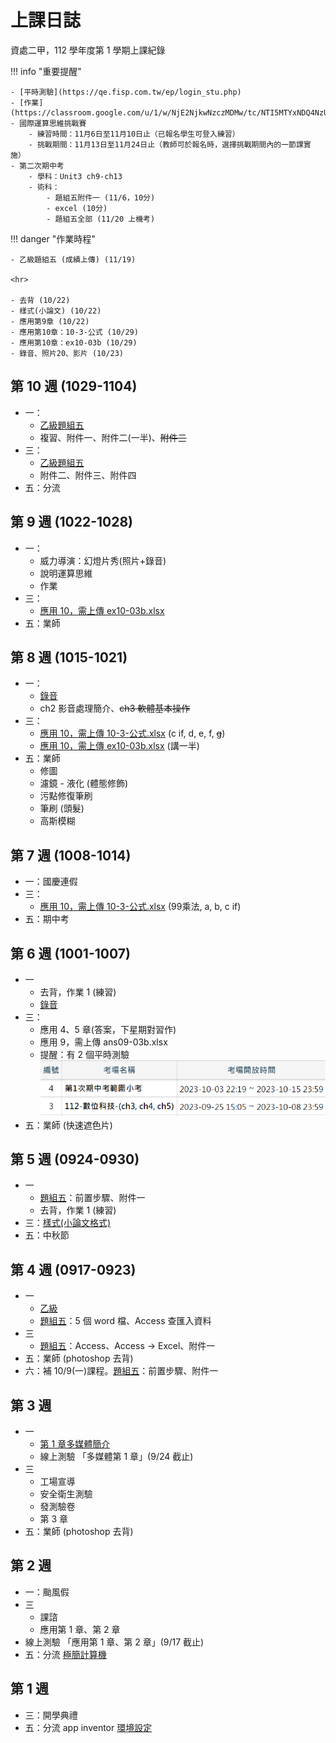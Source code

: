 # 上課日誌

資處二甲，112 學年度第 1 學期上課紀錄

!!! info "重要提醒"

    - [平時測驗](https://qe.fisp.com.tw/ep/login_stu.php)
    - [作業](https://classroom.google.com/u/1/w/NjE2NjkwNzczMDMw/tc/NTI5MTYxNDQ4NzU1)
    - 國際運算思維挑戰賽
        - 練習時間：11月6日至11月10日止（已報名學生可登入練習）
        - 挑戰期間：11月13日至11月24日止（教師可於報名時，選擇挑戰期間內的一節課實施）
    - 第二次期中考
        - 學科：Unit3 ch9-ch13
        - 術科：
            - 題組五附件一 (11/6，10分)
            - excel (10分)
            - 題組五全部 (11/20 上機考)

!!! danger "作業時程"

    - 乙級題組五 (成績上傳) (11/19)

    <hr>

    - 去背 (10/22)
    - 樣式(小論文) (10/22)
    - 應用第9章 (10/22)
    - 應用第10章：10-3-公式 (10/29)
    - 應用第10章：ex10-03b (10/29)
    - 錄音、照片20、影片 (10/23)

##  第 10 週 (1029-1104)
- 一：
    - [乙級題組五](../cert/cert2/resolve-5.md)
    - 複習、附件一、附件二(一半)、<del>附件三</del>
- 三：
    - [乙級題組五](../cert/cert2/resolve-5.md)
    - 附件二、附件三、附件四
- 五：分流


##  第 9 週 (1022-1028)
- 一：
    - 威力導演：幻燈片秀(照片+錄音)
    - 說明運算思維
    - 作業
- 三：
    - [應用 10，需上傳 ex10-03b.xlsx](https://classroom.google.com/c/NjE2NjkwNzczMDMw/a/NjMwMjMzMzQ2Mjg1/details)
- 五：業師


## 第 8 週 (1015-1021)

- 一：
    - [錄音](./misc/record.md)
    - ch2 影音處理簡介、<del>ch3 軟體基本操作</del>
- 三：
    - [應用 10，需上傳 10-3-公式.xlsx](https://classroom.google.com/c/NjE2NjkwNzczMDMw/a/NjMwMjMwNDQ5MjQ3/details) (c if, d, e, f, <del>g</del>)
    - [應用 10，需上傳 ex10-03b.xlsx](https://classroom.google.com/c/NjE2NjkwNzczMDMw/a/NjMwMjMzMzQ2Mjg1/details) (講一半)
- 五：業師
    - 修圖
    - 濾鏡 - 液化 (體態修飾)
    - 污點修復筆刷
    - 筆刷 (頭髮)
    - 高斯模糊


## 第 7 週 (1008-1014)

- 一：國慶連假
- 三：
    - [應用 10，需上傳 10-3-公式.xlsx](https://classroom.google.com/c/NjE2NjkwNzczMDMw/a/NjMwMjMwNDQ5MjQ3/details) (99乘法, a, b, c if)
- 五：期中考


## 第 6 週 (1001-1007)

- 一
    - 去背，作業 1 (練習)
    - [錄音](./misc/record.md)
- 三：
    - 應用 4、5 章(答案，下星期對習作)
    - 應用 9，需上傳 ans09-03b.xlsx
    - 提醒：有 2 個平時測驗 ![Alt text](test_remind.png)
- 五：業師 (快速遮色片)

## 第 5 週 (0924-0930)

- 一
    - [題組五](../cert/cert2/resolve-5.md)：前置步驟、附件一
    - 去背，作業 1 (練習)
- 三：[樣式(小論文格式)](misc/template_essay.md)
- 五：中秋節

## 第 4 週 (0917-0923)

- 一
    - [乙級](../cert/cert2/index.md)
    - [題組五](../cert/cert2/resolve-5.md)：5 個 word 檔、Access 查匯入資料
- 三
    - [題組五](../cert/cert2/resolve-5.md)：Access、Access -> Excel、附件一
- 五：業師 (photoshop 去背)
- 六：補 10/9(一)課程。[題組五](../cert/cert2/resolve-5.md)：前置步驟、附件一

## 第 3 週

- 一
    - [第 1 章多媒體簡介](misc/C371A3_1.md)
    - 線上測驗 「多媒體第 1 章」(9/24 截止)
- 三
    - 工場宣導
    - 安全衛生測驗
    - 發測驗卷
    - 第 3 章
- 五：業師 (photoshop 去背)

## 第 2 週

- 一：颱風假
- 三
    - 課諮
    - 應用第 1 章、第 2 章
- 線上測驗 「應用第 1 章、第 2 章」(9/17 截止)
- 五：分流 [極簡計算機](../programming/app_inventor/calculator.md)

## 第 1 週

- 三：開學典禮
- 五：分流 app inventor [環境設定](../programming/app_inventor/env.md)
